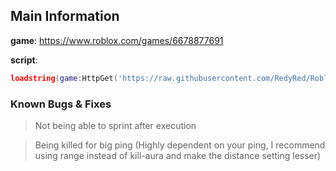 ## Main Information

**game**: https://www.roblox.com/games/6678877691

**script**: 
```lua
loadstring(game:HttpGet('https://raw.githubusercontent.com/RedyRed/Roblox/main/ZOO%20(ZO%20Script)/ZOO.lua'))()
```
### Known Bugs & Fixes

> Not being able to sprint after execution

> Being killed for big ping (Highly dependent on your ping, I recommend using range instead of kill-aura and make the distance setting lesser)
